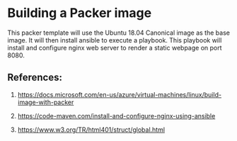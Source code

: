 # Building a Packer image

This packer template will use the Ubuntu 18.04 Canonical image as the base image. It will then install ansible to execute a playbook. This playbook will install and configure nginx web server to render a static webpage on port 8080.

## References:

1. https://docs.microsoft.com/en-us/azure/virtual-machines/linux/build-image-with-packer

2. https://code-maven.com/install-and-configure-nginx-using-ansible

3. https://www.w3.org/TR/html401/struct/global.html